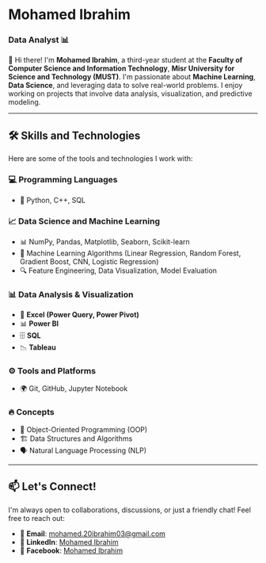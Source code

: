 # Mohamed Ibrahim   
### Data Analyst 📊  

👋 Hi there! I'm **Mohamed Ibrahim**, a third-year student at the **Faculty of Computer Science and Information Technology**, **Misr University for Science and Technology (MUST)**. I'm passionate about **Machine Learning**, **Data Science**, and leveraging data to solve real-world problems. I enjoy working on projects that involve data analysis, visualization, and predictive modeling.  

---

## 🛠️ Skills and Technologies  
Here are some of the tools and technologies I work with:  

### 💻 Programming Languages  
- 🐍 Python, C++, SQL  

### 📈 Data Science and Machine Learning  
- 📊 NumPy, Pandas, Matplotlib, Seaborn, Scikit-learn  
- 🤖 Machine Learning Algorithms (Linear Regression, Random Forest, Gradient Boost, CNN, Logistic Regression)  
- 🔍 Feature Engineering, Data Visualization, Model Evaluation  

### 📊 Data Analysis & Visualization  
- 📌 **Excel (Power Query, Power Pivot)**  
- 📊 **Power BI**  
- 🗄️ **SQL**  
- 📉 **Tableau**  

### ⚙️ Tools and Platforms  
- 🌍 Git, GitHub, Jupyter Notebook  

### 🔥 Concepts  
- 🎯 Object-Oriented Programming (OOP)  
- 🏗️ Data Structures and Algorithms  
- 🗣️ Natural Language Processing (NLP)  

---

## 📫 Let's Connect!  
I'm always open to collaborations, discussions, or just a friendly chat! Feel free to reach out:  

- 📧 **Email**: [mohamed.20ibrahim03@gmail.com](mailto:mohamed.20ibrahim03@gmail.com)  
- 💼 **LinkedIn**: [Mohamed Ibrahim](www.linkedin.com/in/mohamed-ibrahim-computer-scince-engineering-04b870271)  
- 📘 **Facebook**: [Mohamed Ibrahim](https://www.facebook.com/profile.php?id=100012677443919)  
